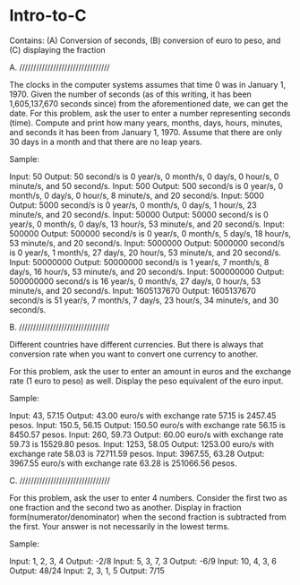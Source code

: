 # Intro-to-C
Contains: (A) Conversion of seconds, (B) conversion of euro to peso, and (C) displaying the fraction

A. ////////////////////////////////

The clocks in the computer systems assumes that time 0 was in January 1, 1970. Given the number of seconds (as of this writing, it has been 1,605,137,670 seconds since) from the aforementioned date, we can get the date. For this problem, ask the user to enter a number representing seconds (time). Compute and print how many years, months, days, hours, minutes, and seconds it has been from January 1, 1970. Assume that there are only 30 days in a month and that there are no leap years.

Sample:

Input: 50 Output: 50 second/s is 0 year/s, 0 month/s, 0 day/s, 0 hour/s, 0 minute/s, and 50 second/s.
Input: 500 Output: 500 second/s is 0 year/s, 0 month/s, 0 day/s, 0 hour/s, 8 minute/s, and 20 second/s.
Input: 5000 Output: 5000 second/s is 0 year/s, 0 month/s, 0 day/s, 1 hour/s, 23 minute/s, and 20 second/s.
Input: 50000 Output: 50000 second/s is 0 year/s, 0 month/s, 0 day/s, 13 hour/s, 53 minute/s, and 20 second/s.
Input: 500000 Output: 500000 second/s is 0 year/s, 0 month/s, 5 day/s, 18 hour/s, 53 minute/s, and 20 second/s.
Input: 5000000 Output: 5000000 second/s is 0 year/s, 1 month/s, 27 day/s, 20 hour/s, 53 minute/s, and 20 second/s.
Input: 50000000 Output: 50000000 second/s is 1 year/s, 7 month/s, 8 day/s, 16 hour/s, 53 minute/s, and 20 second/s.
Input: 500000000 Output: 500000000 second/s is 16 year/s, 0 month/s, 27 day/s, 0 hour/s, 53 minute/s, and 20 second/s.
Input: 1605137670 Output: 1605137670 second/s is 51 year/s, 7 month/s, 7 day/s, 23 hour/s, 34 minute/s, and 30 second/s.



B. ////////////////////////////////

Different countries have different currencies. But there is always that conversion rate when you want to convert one currency to another.

For this problem, ask the user to enter an amount in euros and the exchange rate (1 euro to peso) as well. Display the peso equivalent of the euro input.

Sample:

Input: 43, 57.15       Output: 43.00 euro/s with exchange rate 57.15 is 2457.45 pesos.
Input: 150.5, 56.15    Output: 150.50 euro/s with exchange rate 56.15 is 8450.57 pesos.
Input: 260, 59.73      Output: 60.00 euro/s with exchange rate 59.73 is 15529.80 pesos.
Input: 1253, 58.05     Output: 1253.00 euro/s with exchange rate 58.03 is 72711.59 pesos.
Input: 3967.55, 63.28  Output: 3967.55 euro/s with exchange rate 63.28 is 251066.56 pesos.



C. ////////////////////////////////

For this problem, ask the user to enter 4 numbers. Consider the first two as one fraction and the second two as another. Display in fraction form(numerator/denominator) when the second fraction is subtracted from the first. Your answer is not necessarily in the lowest terms.

Sample:

Input: 1, 2, 3, 4         Output: -2/8
Input: 5, 3, 7, 3         Output: -6/9
Input: 10, 4, 3, 6        Output: 48/24
Input: 2, 3, 1, 5         Output: 7/15
